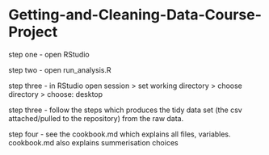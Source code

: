 # Getting-and-Cleaning-Data-Course-Project

step one - open RStudio

step two - open run_analysis.R 

step three - in RStudio open session > set working directory > choose directory > choose: desktop

step three - follow the steps which produces the tidy data set (the csv attached/pulled to the repository) from the raw data.

step four - see the cookbook.md which explains all files, variables.  cookbook.md also explains summerisation choices
